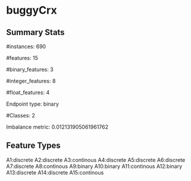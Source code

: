 # buggyCrx

## Summary Stats

#instances: 690

#features: 15

  #binary_features: 3

  #integer_features: 8

  #float_features: 4

Endpoint type: binary

#Classes: 2

Imbalance metric: 0.012131905061961762

## Feature Types

 A1:discrete
A2:discrete
A3:continous
A4:discrete
A5:discrete
A6:discrete
A7:discrete
A8:continous
A9:binary
A10:binary
A11:continous
A12:binary
A13:discrete
A14:discrete
A15:continous

